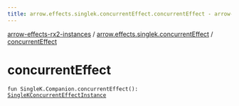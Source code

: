 ```yaml
---
title: arrow.effects.singlek.concurrentEffect.concurrentEffect - arrow-effects-rx2-instances
---
```


[arrow-effects-rx2-instances](../index.html) / [arrow.effects.singlek.concurrentEffect](index.html) / [concurrentEffect](./concurrent-effect.html)

# concurrentEffect

`fun SingleK.Companion.concurrentEffect(): `[`SingleKConcurrentEffectInstance`](../arrow.effects/-single-k-concurrent-effect-instance/index.html)